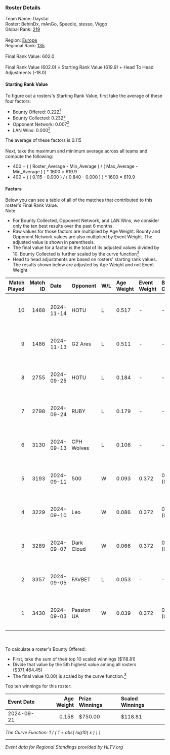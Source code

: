 ### Roster Details<br />
Team Name: Daystar<br />
Roster: BehinDx, mAnGo, Speedie, stesso, Viggo<br />
Global Rank: [219](../../standings_global_2025_02_24.md)<br />
<br />
Region: [Europe]( ../../standings_europe_2025_02_24.md)<br />
Regional Rank: [135]( ../../standings_europe_2025_02_24.md)<br />
<br />
Final Rank Value:  602.0<br />
<br />
Final Rank Value (602.0) = Starting Rank Value (619.9) + Head To Head Adjustments (-18.0)<br />

#### Starting Rank Value<br />
To figure out a rosters's Starting Rank Value, first take the average of these four factors:<br />
- Bounty Offered: 0.222[<sup>1</sup>](#table2)
- Bounty Collected: 0.232[<sup>2</sup>](#table1)
- Opponent Network: 0.007[<sup>2</sup>](#table1)
- LAN Wins: 0.000[<sup>2</sup>](#table1)

The average of these factors is 0.115<br />
<br />
Next, take the maximum and minimum average across all teams and compute the following:<br />
- 400 + ( ( Roster_Average - Min_Average ) / ( Max_Average - Min_Average ) ) * 1600 = 619.9
- 400 + ( ( 0.115 - 0.000 ) / ( 0.840 - 0.000 ) ) * 1600 = 619.9


#### Factors<br />
Below you can see a table of all of the matches that contributed to this roster's Final Rank Value.<br />
Note:<br />

- For Bounty Collected, Opponent Network, and LAN Wins, we consider only the ten best results over the past 6 months.
- Raw values for those factors are multiplied by Age Weight. Bounty and Opponent Network values are also multiplied by Event Weight. The adjusted value is shown in parenthesis.
- The final value for a factor is the total of its adjusted values divided by 10. Bounty Collected is further scaled by the curve function[<sup>3</sup>](#curveFunction)
- Head to head adjustments are based on rosters' starting rank values. The results shown below are adjusted by Age Weight and not Event Weight
<span id="table1"></span><br />


| Match Played | Match ID | Date       | Opponent   | W/L | Age Weight | Event Weight | Bounty Collected | Opponent Network | LAN Wins  | H2H Adj. | Roster                                  |
| -: | -: | :- | :- | :- | :- | :- | :- | :- | :- | -: | :- |
|           10 |     1468 | 2024-11-14 | HOTU       | L   | 0.517      | -            | -                | -                | -         |    -6.96 | BehinDx, mAnGo, Speedie, stesso, Viggo  |
|            9 |     1486 | 2024-11-13 | G2 Ares    | L   | 0.511      | -            | -                | -                | -         |    -9.61 | BehinDx, mAnGo, Speedie, stesso, Viggo  |
|            8 |     2755 | 2024-09-25 | HOTU       | L   | 0.184      | -            | -                | -                | -         |    -2.68 | BehinDx, bekker, Speedie, stesso, Viggo |
|            7 |     2798 | 2024-09-24 | RUBY       | L   | 0.179      | -            | -                | -                | -         |    -3.69 | BehinDx, bekker, Speedie, stesso, Viggo |
|            6 |     3130 | 2024-09-13 | CPH Wolves | L   | 0.106      | -            | -                | -                | -         |    -1.52 | BehinDx, bekker, Speedie, stesso, Viggo |
|            5 |     3193 | 2024-09-11 | 500        | W   | 0.093      | 0.372        | 0.084 (0.003)    | 1.000 (0.035)    | 0 (0.000) |     2.55 | BehinDx, bekker, Speedie, stesso, Viggo |
|            4 |     3229 | 2024-09-10 | Leo        | W   | 0.086      | 0.372        | 0.023 (0.001)    | 0.584 (0.019)    | 0 (0.000) |     1.86 | BehinDx, bekker, Speedie, stesso, Viggo |
|            3 |     3289 | 2024-09-07 | Dark Cloud | W   | 0.066      | 0.372        | 0.027 (0.001)    | 0.412 (0.010)    | 0 (0.000) |     1.41 | BehinDx, bekker, Speedie, stesso, Viggo |
|            2 |     3357 | 2024-09-05 | FAVBET     | L   | 0.053      | -            | -                | -                | -         |    -0.45 | BehinDx, bekker, Speedie, stesso, Viggo |
|            1 |     3430 | 2024-09-03 | Passion UA | W   | 0.039      | 0.372        | 0.042 (0.001)    | 0.655 (0.010)    | 0 (0.000) |     1.11 | BehinDx, bekker, Speedie, stesso, Viggo |

<br />
<span id="table2"></span><br />
To calculate a roster's Bounty Offered:<br />

- First, take the sum of their top 10 scaled winnings ($118.81)
- Divide that value by the 5th highest value among all rosters ($371,464.45)
- The final value (0.00) is scaled by the curve function.[<sup>3</sup>](#curveFunction)

Top ten winnings for this roster:<br />

| Event Date | Age Weight | Prize Winnings | Scaled Winnings |
| :- | -: | :- | :- |
| 2024-09-21 |      0.158 | $750.00        | $118.81         |


<span id="curveFunction"></span>_The Curve Function: 1 / ( 1 + abs( log10( x ) ) )_<br />

---
_Event data for Regional Standings provided by HLTV.org_<br />
